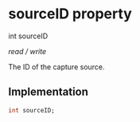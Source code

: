 


# sourceID property







int sourceID
  
_<span class="feature">read / write</span>_



<p>The ID of the capture source.</p>



## Implementation

```dart
int sourceID;
```







